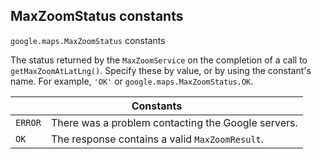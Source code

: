 <h2 id="MaxZoomStatus"> MaxZoomStatus constants </h2><p>
<code><span itemprop="path">google.maps</span>.<span itemprop="name">MaxZoomStatus</span></code>
constants
</p><p>The status returned by the <code>MaxZoomService</code> on the completion of a call to <code>getMaxZoomAtLatLng()</code>. Specify these by value, or by using the constant's name. For example, <code>'OK'</code> or <code>google.maps.MaxZoomStatus.OK</code>.</p><div class="devsite-table-wrapper"><table class="constants responsive" summary="MaxZoomStatus constants">
<thead>
<tr><th colspan="2">Constants</th>
</tr></thead>
<tbody>
<tr id="MaxZoomStatus.ERROR">
<td><code><span>ERROR</span></code></td>
<td>There was a problem contacting the Google servers.</td>
</tr>
<tr id="MaxZoomStatus.OK">
<td><code><span>OK</span></code></td>
<td>The response contains a valid <code><span>MaxZoomResult</span></code>.</td>
</tr>
</tbody>
</table></div>